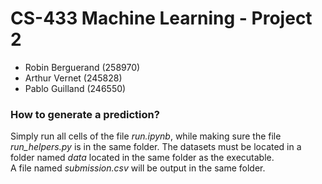 # CS-433 Machine Learning - Project 2
- Robin Berguerand (258970)
- Arthur Vernet (245828)
- Pablo Guilland (246550)  

### How to generate a prediction?
Simply run all cells of the file *run.ipynb*, while making sure the file *run_helpers.py* is in the same folder. The datasets must be located in a folder named *data* located in the same folder as the executable.  
A file named *submission.csv* will be output in the same folder.
